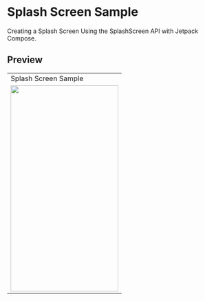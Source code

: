 # Splash Screen Sample
Creating a Splash Screen Using the SplashScreen API with Jetpack Compose.

## Preview
<table>
  <tr>
    <td> Splash Screen Sample </td>  
  </tr>
  <tr>
    <td valign="top"><img src=https://user-images.githubusercontent.com/56589369/160293077-868d3eab-c588-4bf1-ae4e-eed234b38ea4.gif  height="480" width="250"></td>
  </tr>
 </table>
